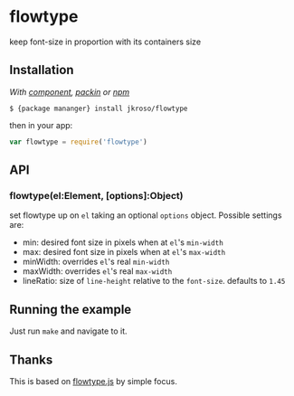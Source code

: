 
# flowtype

  keep font-size in proportion with its containers size

## Installation

_With [component](//github.com/component/component), [packin](//github.com/jkroso/packin) or [npm](//github.com/isaacs/npm)_  

	$ {package mananger} install jkroso/flowtype

then in your app:

```js
var flowtype = require('flowtype')
```

## API

### flowtype(el:Element, [options]:Object)

  set flowtype up on `el` taking an optional `options` object. Possible settings are:

  - min: desired font size in pixels when at `el`'s `min-width`
  - max: desired font size in pixels when at `el`'s `max-width`
  - minWidth: overrides `el`'s real `min-width`
  - maxWidth: overrides `el`'s real `max-width`
  - lineRatio: size of `line-height` relative to the `font-size`. defaults to `1.45`

## Running the example

Just run `make` and navigate to it.

## Thanks

This is based on [flowtype.js](http://simplefocus.com/flowtype/) by simple focus.